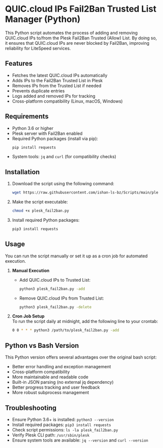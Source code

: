 # QUIC.cloud IPs Fail2Ban Trusted List Manager (Python)

This Python script automates the process of adding and removing QUIC.cloud IPs to/from the Plesk Fail2Ban Trusted (Allow) List. By doing so, it ensures that QUIC.cloud IPs are never blocked by Fail2Ban, improving reliability for LiteSpeed services.

## Features

- Fetches the latest QUIC.cloud IPs automatically
- Adds IPs to the Fail2Ban Trusted List in Plesk
- Removes IPs from the Trusted List if needed
- Prevents duplicate entries
- Logs added and removed IPs for tracking
- Cross-platform compatibility (Linux, macOS, Windows)

## Requirements

- Python 3.6 or higher
- Plesk server with Fail2Ban enabled
- Required Python packages (install via pip):
  ```bash
  pip install requests
  ```
- System tools: `jq` and `curl` (for compatibility checks)

## Installation

1. Download the script using the following command:
   ```bash
   wget https://raw.githubusercontent.com/ishan-ls-bz/Scripts/main/plesk/plesk_fail2ban.py
   ```

2. Make the script executable:
   ```bash
   chmod +x plesk_fail2ban.py
   ```

3. Install required Python packages:
   ```bash
   pip3 install requests
   ```

## Usage

You can run the script manually or set it up as a cron job for automated execution.

1. **Manual Execution**
   - Add QUIC.cloud IPs to Trusted List:
     ```bash
     python3 plesk_fail2ban.py -add
     ```
   - Remove QUIC.cloud IPs from Trusted List:
     ```bash
     python3 plesk_fail2ban.py -delete
     ```

2. **Cron Job Setup** \
    To run the script daily at midnight, add the following line to your crontab:
    ```bash
    0 0 * * * python3 /path/to/plesk_fail2ban.py -add
    ```

## Python vs Bash Version

This Python version offers several advantages over the original bash script:
- Better error handling and exception management
- Cross-platform compatibility
- More maintainable and readable code
- Built-in JSON parsing (no external jq dependency)
- Better progress tracking and user feedback
- More robust subprocess management

## Troubleshooting

- Ensure Python 3.6+ is installed: `python3 --version`
- Install required packages: `pip3 install requests`
- Check script permissions: `ls -la plesk_fail2ban.py`
- Verify Plesk CLI path: `/usr/sbin/plesk`
- Ensure system tools are available: `jq --version` and `curl --version`
